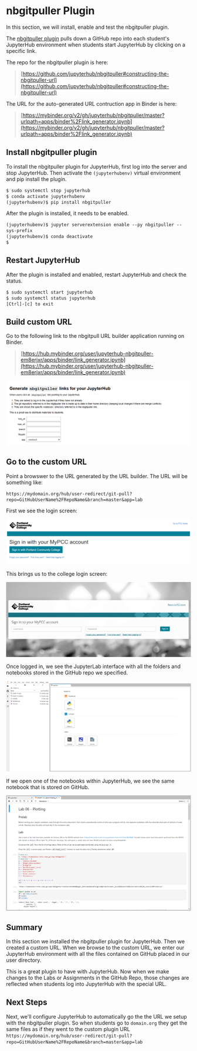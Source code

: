 # nbgitpuller Plugin

In this section, we will install, enable and test the nbgitpuller plugin.

The [nbgitpuller plugin](https://github.com/jupyterhub/nbgitpuller#constructing-the-nbgitpuller-url) pulls down a GitHub repo into each student's JupyterHub environment when students start JupyterHub by clicking on a specific link. 

The repo for the nbgitpuller plugin is here:

 > [https://github.com/jupyterhub/nbgitpuller#constructing-the-nbgitpuller-url](https://github.com/jupyterhub/nbgitpuller#constructing-the-nbgitpuller-url)

The URL for the auto-generated URL contruction app in Binder is here:

 > [https://mybinder.org/v2/gh/jupyterhub/nbgitpuller/master?urlpath=apps/binder%2Flink_generator.ipynb](https://mybinder.org/v2/gh/jupyterhub/nbgitpuller/master?urlpath=apps/binder%2Flink_generator.ipynb)

## Install nbgitpuller plugin

To install the nbgitpuller plugin for JupyterHub, first log into the server and stop JupyterHub. Then activate the ```(jupyterhubenv)``` virtual environment and pip install the plugin. 

```text
$ sudo systemctl stop jupyterhub
$ conda activate jupyterhubenv
(jupyterhubenv)$ pip install nbgitpuller
```

After the plugin is installed, it needs to be enabled.

```text
(jupyterhubenv)$ jupyter serverextension enable --py nbgitpuller --sys-prefix
(jupyterhubenv)$ conda deactivate
$
```

## Restart JupyterHub

After the plugin is installed and enabled, restart JupyterHub and check the status.

```text
$ sudo systemctl start jupyterhub
$ sudo systemctl status jupyterhub
[Ctrl]-[c] to exit
```

## Build custom URL

Go to the following link to the nbgitpull URL builder application running on Binder.

 > [https://hub.mybinder.org/user/jupyterhub-nbgitpuller-em8erjxr/apps/binder/link_generator.ipynb](https://hub.mybinder.org/user/jupyterhub-nbgitpuller-em8erjxr/apps/binder/link_generator.ipynb)

![nbgitpull URL building App](images/nbgitpull_url_generator.png)

## Go to the custom URL

Point a browswer to the URL generated by the URL builder. The URL will be something like:

```text
https://mydomain.org/hub/user-redirect/git-pull?repo=GitHubUserName%2FRepoName&branch=master&app=lab
```

 First we see the login screen:

 ![JupyterHub custom login screen](images/jupyterhub_login.png)

 This brings us to the college login screen:

 ![JupyterHub pcc login screen](images/pcc_login.png)

 Once logged in, we see the JupyterLab interface with all the folders and notebooks stored in the GitHub repo we specified.

 ![Jupyter Lab after custom link](images/jupyterlab_from_custom_link.png)

 If we open one of the notebooks within JupyterHub, we see the same notebook that is stored on GitHub.

 ![Jupyter notebook after custom link](images/lab6_from_custom_link.png)


## Summary

In this section we installed the nbgitpuller plugin for JupyterHub. Then we created a custom URL. When we browse to the custom URL, we enter our JupyterHub environment with all the files contained on GitHub placed in our user directory. 

This is a great plugin to have with JupyterHub. Now when we make changes to the Labs or Assignments in the GitHub Repo, those changes are reflected when students log into JupyterHub with the special URL.

## Next Steps

Next, we'll configure JupyterHub to automatically go the the URL we setup with the nbgitpuller plugin. So when students go to ```domain.org``` they get the same files as if they went to the custom plugin URL ```https://mydomain.org/hub/user-redirect/git-pull?repo=GitHubUserName%2FRepoName&branch=master&app=lab```

